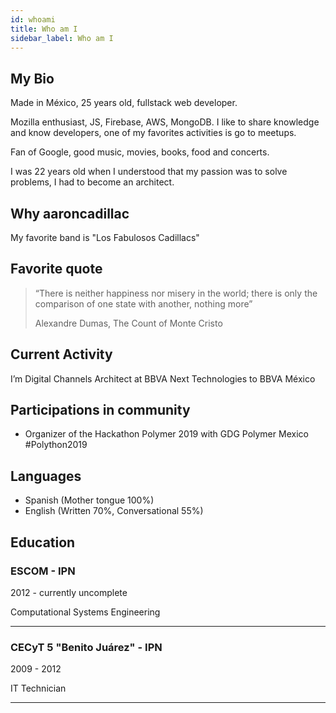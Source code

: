 ```yaml
---
id: whoami
title: Who am I
sidebar_label: Who am I
---
```

## My Bio

Made in México, 25 years old, fullstack web developer.

Mozilla enthusiast, JS, Firebase, AWS, MongoDB. I like to share knowledge and know developers, one of my favorites activities is go to meetups.

Fan of Google, good music, movies, books, food and concerts.

I was 22 years old when I understood that my passion was to solve problems, I had to become an architect.

## Why aaroncadillac

My favorite band is "Los Fabulosos Cadillacs"

## Favorite quote

> “There is neither happiness nor misery in the world; there is only the comparison of one state with another, nothing more”
>
> Alexandre Dumas, The Count of Monte Cristo

## Current Activity

I’m Digital Channels Architect at BBVA Next Technologies to BBVA México

## Participations in community

- Organizer of the Hackathon Polymer 2019 with GDG Polymer Mexico #Polython2019
  
## Languages

- Spanish (Mother tongue 100%)
- English (Written 70%, Conversational 55%)

## Education

### ESCOM - IPN

2012 - currently uncomplete

Computational Systems Engineering

---

### CECyT 5 "Benito Juárez" - IPN

2009 - 2012

IT Technician

---


